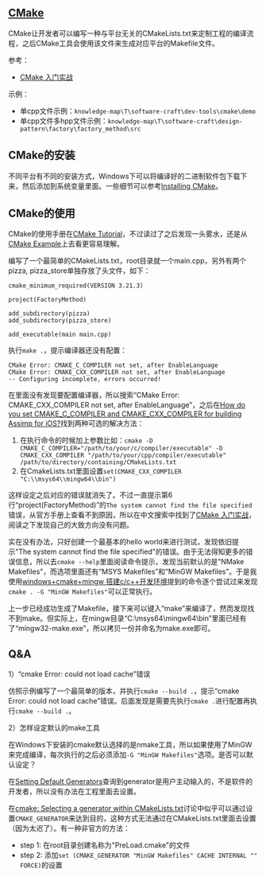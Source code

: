 ## [CMake](https://cmake.org/cmake/help/latest/guide/tutorial/index.html)

CMake让开发者可以编写一种与平台无关的CMakeLists.txt来定制工程的编译流程，之后CMake工具会使用该文件来生成对应平台的Makefile文件。

参考：

- [CMake 入门实战](https://www.hahack.com/codes/cmake/)

示例：

- 单cpp文件示例：`knowledge-map\T\software-craft\dev-tools\cmake\demo`
- 单cpp文件多hpp文件示例：`knowledge-map\T\software-craft\design-pattern\factory\factory_method\src`


## CMake的安装

不同平台有不同的安装方式，Windows下可以将编译好的二进制软件包下载下来，然后添加到系统变量里面。一些细节可以参考[Installing CMake](https://cmake.org/install/)。

## CMake的使用

CMake的使用手册在[CMake Tutorial](https://cmake.org/cmake/help/latest/guide/tutorial/index.html)，不过读过了之后发现一头雾水，还是从[CMake Example](https://cmake.org/examples/)上去看更容易理解。

编写了一个最简单的CMakeLists.txt，root目录就一个main.cpp，另外有两个pizza, pizza_store单独存放了头文件，如下：

```
cmake_minimum_required(VERSION 3.21.3)

project(FactoryMethod)

add_subdirectory(pizza)
add_subdirectory(pizza_store)

add_executable(main main.cpp)
```

执行`make .`，提示编译器还没有配置：

```
CMake Error: CMAKE_C_COMPILER not set, after EnableLanguage
CMake Error: CMAKE_CXX_COMPILER not set, after EnableLanguage
-- Configuring incomplete, errors occurred!
```

在[]()里面没有发现要配置编译器，所以搜索“CMake Error: CMAKE_CXX_COMPILER not set, after EnableLanguage”，之后在[How do you set CMAKE_C_COMPILER and CMAKE_CXX_COMPILER for building Assimp for iOS?](https://stackoverflow.com/questions/11588855/how-do-you-set-cmake-c-compiler-and-cmake-cxx-compiler-for-building-assimp-for-i)找到两种可选的解决方法：

1. 在执行命令的时候加上参数比如：`cmake -D CMAKE_C_COMPILER="/path/to/your/c/compiler/executable" -D CMAKE_CXX_COMPILER "/path/to/your/cpp/compiler/executable" /path/to/directory/containing/CMakeLists.txt`
2. 在CmakeLists.txt里面设置`set(CMAKE_CXX_COMPILER "C:\\msys64\\mingw64\\bin")`

这样设定之后对应的错误就消失了。不过一直提示第6行“project(FactoryMethod)”的`The system cannot find the file specified`错误，从官方手册上查看不到原因，所以在中文搜索中找到了[CMake 入门实战](https://www.hahack.com/codes/cmake/)，阅读之下发现自己的大致方向没有问题。

实在没有办法，只好创建一个最基本的hello world来进行测试，发现依旧提示"The system cannot find the file specified"的错误。由于无法得知更多的错误信息，所以去`cmake --help`里面阅读命令提示，发现当前默认的是"NMake Makefiles"，而选项里面还有“MSYS Makefiles”和“MinGW Makefiles”。于是我使用[windows+cmake+mingw 搭建c/c++开发环境](https://zhuanlan.zhihu.com/p/35137700)提到的命令逐个尝试过来发现`cmake . -G "MinGW Makefiles"`可以正常执行。

上一步已经成功生成了Makefile，接下来可以键入“make”来编译了，然而发现找不到make。但实际上，在mingw目录“C:\msys64\mingw64\bin”里面已经有了“mingw32-make.exe”，所以拷贝一份并命名为make.exe即可。


## Q&A

1）“cmake Error: could not load cache”错误

仿照示例编写了一个最简单的版本，并执行`cmake --build .`，提示“cmake Error: could not load cache”错误。后面发现是需要先执行`cmake .`进行配置再执行`cmake --build .`。

2）怎样设定默认的make工具

在Windows下安装的cmake默认选择的是nmake工具，所以如果使用了MinGW来完成编译，每次执行的之后必须添加`-G "MinGW Makefiles"`选项。是否可以默认设定？

在[Setting Default Generators](https://discourse.cmake.org/t/setting-default-generators/1315)查询到generator是用户主动输入的，不是软件的开发者，所以没有办法在工程里面去设置。

在[cmake: Selecting a generator within CMakeLists.txt](https://stackoverflow.com/questions/11269833/cmake-selecting-a-generator-within-cmakelists-txt)讨论中似乎可以通过设置`CMAKE_GENERATOR`来达到目的，这种方式无法通过在CMakeLists.txt里面去设置（因为太迟了）。有一种非官方的方法：

- step 1: 在root目录创建名称为"PreLoad.cmake"的文件
- step 2: 添加`set (CMAKE_GENERATOR "MinGW Makefiles" CACHE INTERNAL "" FORCE)`的设置
